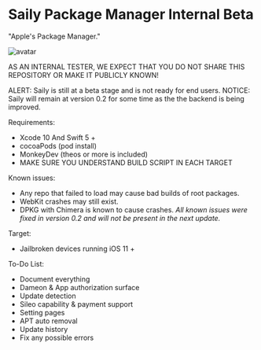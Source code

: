 # Saily Package Manager Internal Beta
"Apple's Package Manager."  

![avatar](https://github.com/Co2333/SailyPackageManager/raw/master/Artwork/LongBG.png)   

AS AN INTERNAL TESTER, WE EXPECT THAT YOU DO NOT SHARE THIS REPOSITORY OR MAKE IT PUBLICLY KNOWN!

ALERT: Saily is still at a beta stage and is not ready for end users.
NOTICE: Saily will remain at version 0.2 for some time as the the backend is being improved.

Requirements:   
  - Xcode 10 And Swift 5 +  
  - cocoaPods  (pod install)
  - MonkeyDev (theos or more is included)
  - MAKE SURE YOU UNDERSTAND BUILD SCRIPT IN EACH TARGET
  
Known issues:
  - Any repo that failed to load may cause bad builds of root packages. 
  - WebKit crashes may still exist.
  - DPKG with Chimera is known to cause crashes.
  *All known issues were fixed in version 0.2 and will not be present in the next update.*
  
Target:  
  - Jailbroken devices running iOS 11 +  
  
To-Do List:
  - Document everything
  - Dameon & App authorization surface
  - Update detection
  - Sileo capability & payment support
  - Setting pages
  - APT auto removal
  - Update history
  - Fix any possible errors
